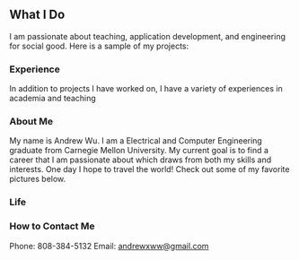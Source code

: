 ## What I Do

I am passionate about teaching, application development, and engineering for social good. Here is a sample of my projects:

### Experience

In addition to projects I have worked on, I have a variety of experiences in academia and teaching

### About Me

My name is Andrew Wu. I am a Electrical and Computer Engineering graduate from Carnegie Mellon University. My current goal is to find a career that I am passionate about which draws from both my skills and interests. One day I hope to travel the world! Check out some of my favorite pictures below. 

### Life 

### How to Contact Me 

Phone: 808-384-5132
Email: andrewxww@gmail.com
